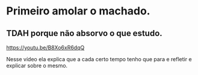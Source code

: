 # Primeiro amolar o machado.


## TDAH porque não absorvo o que estudo.

https://youtu.be/B8Xo6xR6dqQ

Nesse vídeo ela explica que a cada certo tempo tenho que para e refletir e explicar sobre o mesmo.



